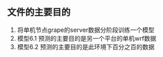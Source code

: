 ## 文件的主要目的
1. 将单机节点grape的server数据分阶段训练一个模型
2. 模型6.1  预测的主要目的是另一个平台的单机wrf数据
3. 模型6.2 预测的主要目的是此环境下百分之百的数据
